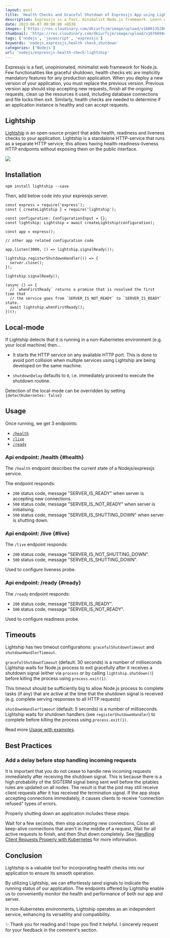 ```yaml
---
layout: post
title: 'Health Checks and Graceful Shutdown of Expressjs App using Lightship'
description: Expressjs is a fast, minimalist Node.js framework. Learn why graceful shutdowns and health checks are essential for deploying production applications.
date: 2023-06-07 00:00:00 +0530
images: ['https://res.cloudinary.com/dkiurfsjm/image/upload/v1686135208/light_ship_ugp2qc.jpg']
thumbnail: 'https://res.cloudinary.com/dkiurfsjm/image/upload/v1676698473/nodejs_dark_cjoudy.png'
tags: ['nodejs', 'javascript', 'expressjs']
keywords: 'nodejs,expressjs,health check,shutdown'
categories: ['Nodejs']
url: 'nodejs/expressjs-health-check-lightship'
---
```


Expressjs is a fast, unopinionated, minimalist web framework for Node.js. Few functionalities like graceful shutdown, health checks etc are implicitly mandatory features for any production application. When you deploy a new version of your application, you must replace the previous version. Previous version app should stop accepting new requests, finish all the ongoing requests, clean up the resources it used, including database connections and file locks then exit. Similarly, health checks are needed to determine if an application instance is healthy and can accept requests.

## Lightship

[Lightship](https://github.com/gajus/lightship) is an open-source project that adds health, readiness and liveness checks to your application. Lightship is a standalone HTTP-service that runs as a separate HTTP service; this allows having health-readiness-liveness HTTP endpoints without exposing them on the public interface.

![](https://res.cloudinary.com/dkiurfsjm/image/upload/v1686135208/light_ship_ugp2qc.jpg)

## Installation

```npm install lightship --save```

Then, add below code into your expressjs server.

```
const express = require('express');
const { createLightship } = require('lightship');

const configuration: ConfigurationInput = {};
const lightship: Lightship = await createLightship(configuration);

const app = express();

// other app related configuration code

app.listen(3000, () => lightship.signalReady());

lightship.registerShutdownHandler(() => {
  server.close();
});

lightship.signalReady();

(async () => {
  // `whenFirstReady` returns a promise that is resolved the first time that
  // the service goes from `SERVER_IS_NOT_READY` to `SERVER_IS_READY` state.
  await lightship.whenFirstReady();
})();
```

## Local-mode
If Lightship detects that it is running in a non-Kubernetes environment (e.g. your local machine) then...

- It starts the HTTP service on any available HTTP port. This is done to avoid port collision when multiple services using Lightship are being developed on the same machine.

- `shutdownDelay` defaults to `0`, i.e. immediately proceed to execute the shutdown routine.

Detection of the local-mode can be overridden by setting `{detectKubernetes: false}`

## Usage

Once running, we get 3 endpoints:

- [`/health`](#health)
- [`/live`](#live)
- [`/ready`](#ready)

### **Api endpoint: /health** {#health}

The `/health` endpoint describes the current state of a Nodejs/expressjs service.

The endpoint responds:

- `200` status code, message "SERVER\_IS_READY" when server is accepting new connections.
- `500` status code, message "SERVER\_IS\_NOT_READY" when server is initialising.
- `500` status code, message "SERVER\_IS\_SHUTTING_DOWN" when server is shutting down.


### **Api endpoint: /live** {#live}

The `/live` endpoint responds:

- `200` status code, message "SERVER\_IS\_NOT\_SHUTTING_DOWN".
- `500` status code, message "SERVER\_IS\_SHUTTING_DOWN".

Used to configure liveness probe.

### **Api endpoint: /ready** {#ready}

The `/ready` endpoint responds:

- `200` status code, message "SERVER\_IS_READY".
- `500` status code, message "SERVER\_IS\_NOT_READY".

Used to configure readiness probe.

## Timeouts

Lightship has two timeout configurations: `gracefulShutdownTimeout` and `shutdownHandlerTimeout`.

`gracefulShutdownTimeout` (default: 30 seconds) is a number of milliseconds Lightship waits for Node.js process to exit gracefully after it receives a shutdown signal (either via `process` or by calling `lightship.shutdown()`) before killing the process using `process.exit(1)`. 

This timeout should be sufficiently big to allow Node.js process to complete tasks (if any) that are active at the time that the shutdown signal is received (e.g. complete serving responses to all HTTP requests) 

`shutdownHandlerTimeout` (default: 5 seconds) is a number of milliseconds. Lightship waits for shutdown handlers (see `registerShutdownHandler`) to complete before killing the process using `process.exit(1)`.

Read more [Usage with examples](https://github.com/gajus/lightship#usage-examples).

## Best Practices

### Add a delay before stop handling incoming requests
It is important that you do not cease to handle new incoming requests immediatelly after receiving the shutdown signal. This is because there is a high probability of the SIGTERM signal being sent well before the iptables rules are updated on all nodes. The result is that the pod may still receive client requests after it has received the termination signal. If the app stops accepting connections immediately, it causes clients to receive "connection refused" types of errors.

Properly shutting down an application includes these steps:

Wait for a few seconds, then stop accepting new connections,
Close all keep-alive connections that aren't in the middle of a request,
Wait for all active requests to finish, and then
Shut down completely.
See [Handling Client Requests Properly with Kubernetes](https://web.archive.org/web/20200807161820/https://freecontent.manning.com/handling-client-requests-properly-with-kubernetes/) for more information.


## Conclusion


Lightship is a valuable tool for incorporating health checks into our application to ensure its smooth operation.

By utilizing Lightship, we can effortlessly send signals to indicate the running status of our application. The endpoints offered by Lightship enable us to conveniently monitor the health and performance of both our app and server.

In non-Kubernetes environments, Lightship operates as an independent service, enhancing its versatility and compatibility.

✨ Thank you for reading and I hope you find it helpful. I sincerely request for your feedback in the comment's section.

